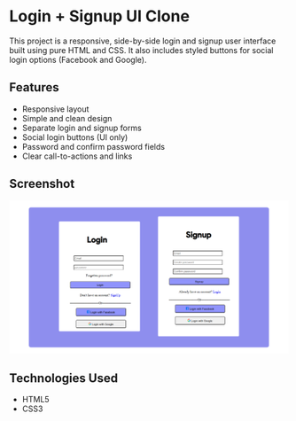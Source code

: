 # Login + Signup UI Clone

This project is a responsive, side-by-side login and signup user interface built using pure HTML and CSS. It also includes styled buttons for social login options (Facebook and Google).

## Features

- Responsive layout
- Simple and clean design
- Separate login and signup forms
- Social login buttons (UI only)
- Password and confirm password fields
- Clear call-to-actions and links

## Screenshot

![Screenshot](screenshot.png)

## Technologies Used

- HTML5
- CSS3

